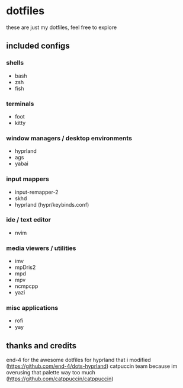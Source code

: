 # dotfiles

these are just my dotfiles, feel free to explore

## included configs
### shells
- bash
- zsh
- fish
### terminals
- foot
- kitty
### window managers / desktop environments
- hyprland
- ags
- yabai
### input mappers
- input-remapper-2
- skhd
- hyprland (hypr/keybinds.conf)
### ide / text editor
- nvim
### media viewers / utilities
- imv
- mpDris2
- mpd
- mpv
- ncmpcpp
- yazi
### misc applications
- rofi
- yay

## thanks and credits
end-4 for the awesome dotfiles for hyprland that i modified (https://github.com/end-4/dots-hyprland)
catpuccin team because im overusing that palette way too much (https://github.com/catppuccin/catppuccin)
